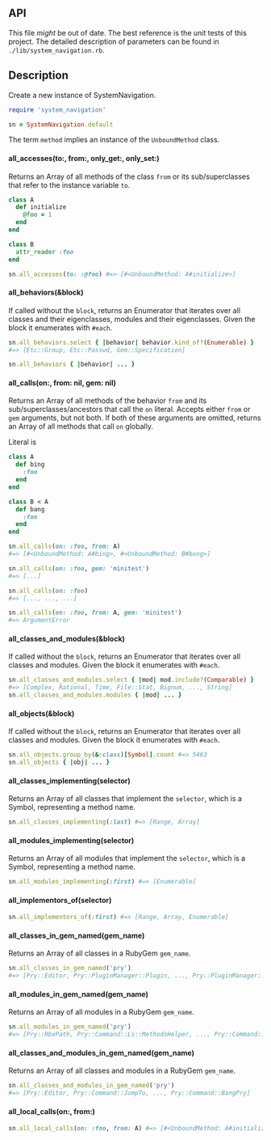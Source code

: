 API
---

This file _might_ be out of date. The best reference is the unit tests of this
project. The detailed description of parameters can be found in
`./lib/system_navigation.rb`.

## Description

Create a new instance of SystemNavigation.

```ruby
require 'system_navigation'

sn = SystemNavigation.default
```

The term `method` implies an instance of the `UnboundMethod` class.

#### all_accesses(to:, from:, only_get:, only_set:)

Returns an Array of all methods of the class `from` or its sub/superclasses that
refer to the instance variable `to`.

```ruby
class A
  def initialize
    @foo = 1
  end
end

class B
  attr_reader :foo
end

sn.all_accesses(to: :@foo) #=> [#<UnboundMethod: A#initialize>]
```

#### all_behaviors(&block)

If called without the `block`, returns an Enumerator that iterates over all
classes and their eigenclasses, modules and their eigenclasses. Given the block
it enumerates with `#each`.

```ruby
sn.all_behaviors.select { |behavior| behavior.kind_of?(Enumerable) }
#=> [Etc::Group, Etc::Passwd, Gem::Specification]

sn.all_behaviors { |behavior| ... }
```

#### all_calls(on:, from: nil, gem: nil)

Returns an Array of all methods of the behavior `from` and its
sub/superclasses/ancestors that call the `on` literal. Accepts either `from` or
`gem` arguments, but not both. If both of these arguments are omitted, returns
an Array of all methods that call `on` globally.

Literal is

```ruby
class A
  def bing
    :foo
  end
end

class B < A
  def bang
    :foo
  end
end

sn.all_calls(on: :foo, from: A)
#=> [#<UnboundMethod: A#bing>, #<UnboundMethod: B#bong>]

sn.all_calls(on: :foo, gem: 'minitest')
#=> [...]

sn.all_calls(on: :foo)
#=> [..., ..., ...]

sn.all_calls(on: :foo, from: A, gem: 'minitest')
#=> ArgumentError
```

#### all_classes_and_modules(&block)

If called without the `block`, returns an Enumerator that iterates over all
classes and modules. Given the block it enumerates with `#each`.

```ruby
sn.all_classes_and_modules.select { |mod| mod.include?(Comparable) }
#=> [Complex, Rational, Time, File::Stat, Bignum, ..., String]
sn.all_classes_and_modules.modules { |mod| ... }
```

#### all_objects(&block)

If called without the `block`, returns an Enumerator that iterates over all
classes and modules. Given the block it enumerates with `#each`.

```ruby
sn.all_objects.group_by(&:class)[Symbol].count #=> 5463
sn.all_objects { |obj| ... }
```

#### all_classes_implementing(selector)

Returns an Array of all classes that implement the `selector`, which is a Symbol,
representing a method name.

```ruby
sn.all_classes_implementing(:last) #=> [Range, Array]
```

#### all_modules_implementing(selector)

Returns an Array of all modules that implement the `selector`, which is a Symbol,
representing a method name.

```ruby
sn.all_modules_implementing(:first) #=> [Enumerable]
```

#### all_implementors_of(selector)

```ruby
sn.all_implementors_of(:first) #=> [Range, Array, Enumerable]
```

#### all_classes_in_gem_named(gem_name)

Returns an Array of all classes in a RubyGem `gem_name`.

```ruby
sn.all_classes_in_gem_named('pry')
#=> [Pry::Editor, Pry::PluginManager::Plugin, ..., Pry::PluginManager::NoPlugin]
```

#### all_modules_in_gem_named(gem_name)

Returns an Array of all modules in a RubyGem `gem_name`.

```ruby
sn.all_modules_in_gem_named('pry')
#=> [Pry::RbxPath, Pry::Command::Ls::MethodsHelper, ..., Pry::Command::Ls::JRubyHacks]
```

#### all_classes_and_modules_in_gem_named(gem_name)

Returns an Array of all classes and modules in a RubyGem `gem_name`.

```ruby
sn.all_classes_and_modules_in_gem_named('pry')
#=> [Pry::Editor, Pry::Command::JumpTo, ..., Pry::Command::BangPry]
```

#### all_local_calls(on:, from:)

```ruby
sn.all_local_calls(on: :foo, from: A) #=> [#<UnboundMethod: A#initialize>]
```
